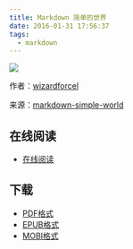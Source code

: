 ```yaml
---
title: Markdown 简单的世界
date: 2016-01-31 17:56:37
tags:
  - markdown
---
```


![](https://ek8whxe.cloudimg.io/s/width/226/https://www.gitbook.com/cover/book/wizardforcel/markdown-simple-world.jpg)

作者：[wizardforcel](https://github.com/wizardforcel)

来源：[markdown-simple-world](https://github.com/wizardforcel/markdown-simple-world)

<!--more-->

## 在线阅读 ##

+ [在线阅读](https://www.gitbook.com/book/wizardforcel/markdown-simple-world/details)

## 下载 ##

+ [PDF格式](https://www.gitbook.com/download/pdf/book/wizardforcel/markdown-simple-world)
+ [EPUB格式](https://www.gitbook.com/download/epub/book/wizardforcel/markdown-simple-world)
+ [MOBI格式](https://www.gitbook.com/download/mobi/book/wizardforcel/markdown-simple-world)